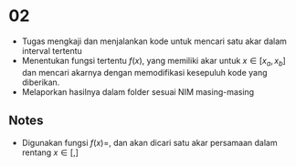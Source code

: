 # 02
+ Tugas mengkaji dan menjalankan kode untuk mencari satu akar dalam interval tertentu
+ Menentukan fungsi tertentu $f(x)$, yang memiliki akar untuk $x \in [x_a, x_b]$ dan mencari akarnya dengan memodifikasi kesepuluh kode yang diberikan.
+ Melaporkan hasilnya dalam folder sesuai NIM masing-masing

## Notes
+ Digunakan fungsi $f(x)=$, dan akan dicari satu akar persamaan dalam rentang $x \in [,]$
